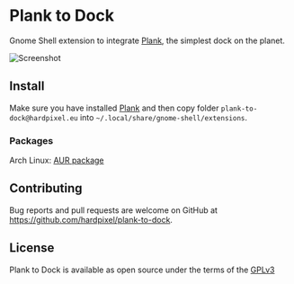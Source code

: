# Plank to Dock
Gnome Shell extension to integrate [Plank](https://launchpad.net/plank), the simplest dock on the planet.

![Screenshot](https://raw.githubusercontent.com/hardpixel/plank-to-dock/master/screenshot.png)

## Install
Make sure you have installed [Plank](https://launchpad.net/plank) and then copy folder `plank-to-dock@hardpixel.eu` into `~/.local/share/gnome-shell/extensions`.

### Packages
Arch Linux: [AUR package](https://aur.archlinux.org/packages/gnome-shell-extension-plank-to-dock)

## Contributing
Bug reports and pull requests are welcome on GitHub at https://github.com/hardpixel/plank-to-dock.

## License
Plank to Dock is available as open source under the terms of the [GPLv3](http://www.gnu.org/licenses/gpl-3.0.en.html)

